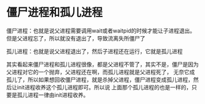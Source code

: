 # 僵尸进程和孤儿进程

僵尸进程：也就是说父进程需要调用wait或者waitpid的时候才能让子进程退出。但是父进程忘了，所以就没有退出了，导致流离失所僵尸了

孤儿进程：也就是说父进程退出了，然后子进程还在运行，它就是孤儿进程

其实看起来僵尸进程和孤儿进程很像，都是父进程不管了，其实不是，僵尸是因为父进程对它的一个抛弃，父进程还在啊，而孤儿进程就是父进程死了，
无奈它成孤儿了，所以如果想回收僵尸进程，就是杀掉父进程，僵尸进程变成孤儿进程，然后让init进程收养这个孤儿进程即可。所以说
上面那个孤儿进程的也是一样的，只要是孤儿进程一律由init进程收养。
